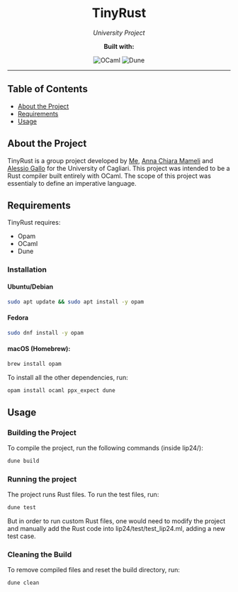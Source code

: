 <h1 align="center">TinyRust</h1>

<p align="center">
  <em>University Project</em>
</p>

<p align="center">
  <strong>Built with:</strong>
</p>

<p align="center">
  <img src="https://img.shields.io/badge/OCaml-EC6813?style=for-the-badge&logo=ocaml&logoColor=white" alt="OCaml">
  <img src="https://img.shields.io/badge/Dune-2E2D2D?style=for-the-badge&logo=data:image/svg+xml;base64,PHN2ZyB4bWxucz0iaHR0cDovL3d3dy53My5vcmcvMjAwMC9zdmciIHZpZXdCb3g9IjAgMCAyNCAyNCI+PHBhdGggZmlsbD0id2hpdGUiIGQ9Ik0xMiAwTDAgMTJ2MTJoMjRWMHoiLz48L3N2Zz4=&logoColor=white" alt="Dune">
</p>

---

## Table of Contents

- [About the Project](#about-the-project)
- [Requirements](#requirements)
- [Usage](#usage)

## About the Project

TinyRust is a group project developed by [Me](https://github.com/alesmag), [Anna Chiara Mameli](https://github.com/Pandanna) and [Alessio Gallo](https://github.com/ale-gll) for the University of Cagliari. 
This project was intended to be a Rust compiler built entirely with OCaml. The scope of this project was essentialy to define an imperative language. 

## Requirements

TinyRust requires:
- Opam
- OCaml
- Dune

### Installation

#### Ubuntu/Debian
```sh
sudo apt update && sudo apt install -y opam
```

#### Fedora
```sh
sudo dnf install -y opam
```

#### macOS (Homebrew):
```sh
brew install opam
```

To install all the other dependencies, run:
```sh
opam install ocaml ppx_expect dune 
```

## Usage

### Building the Project
To compile the project, run the following commands (inside lip24/):
```sh
dune build
```

### Running the project
The project runs Rust files. To run the test files, run:
```sh
dune test
```

But in order to run custom Rust files, one would need to modify the project and manually add the Rust code into lip24/test/test_lip24.ml, adding a new test case.


### Cleaning the Build
To remove compiled files and reset the build directory, run:
```sh
dune clean
```
